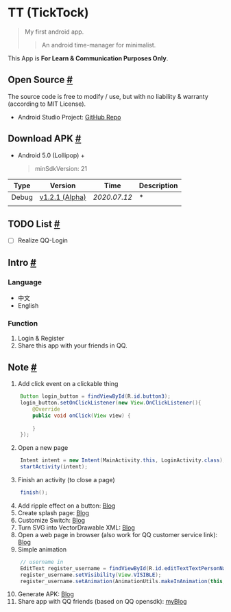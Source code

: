 # TT (TickTock)
> My first android app.
> > An android time-manager for minimalist.

This App is **For Learn & Communication Purposes Only**.

## Open Source [#](#)
The source code is free to modify / use, but with no liability & warranty (according to MIT License).
- Android Studio Project: [GitHub Repo]()

## Download APK [#](#)
- Android 5.0 (Lollipop) +
    > minSdkVersion: 21

|Type|Version|Time|Description|
|--|--|--|--|
|Debug|[v1.2.1 (Alpha)]()|*2020.07.12*|*|
|||

## TODO List [#](#)
- [ ] Realize QQ-Login

## Intro [#](#)
### Language
- 中文
- English
### Function
1. Login & Register
2. Share this app with your friends in QQ.

## Note [#](#)
1. Add click event on a clickable thing
```java
    Button login_button = findViewById(R.id.button3);
    login_button.setOnClickListener(new View.OnClickListener(){
        @Override
        public void onClick(View view) {
            
        }
    });
```
2. Open a new page
```java
    Intent intent = new Intent(MainActivity.this, LoginActivity.class);
    startActivity(intent);
```
3. Finish an activity (to close a page)
```java
    finish();
```
4. Add ripple effect on a button: [Blog](https://www.cnblogs.com/weimore/p/7725256.html)
5. Create splash page: [Blog](https://blog.csdn.net/qq_39732867/article/details/86512712)
6. Customize Switch: [Blog](https://www.jianshu.com/p/4e436300f328)
7. Turn SVG into VectorDrawable XML: [Blog](https://blog.csdn.net/lupengfei1009/article/details/51079123)
8. Open a web page in browser (also work for QQ customer service link): [Blog](https://blog.csdn.net/CC1991_/article/details/98625451)
9. Simple animation
```java
    // username in
    EditText register_username = findViewById(R.id.editTextTextPersonName);
    register_username.setVisibility(View.VISIBLE);
    register_username.setAnimation(AnimationUtils.makeInAnimation(this,false));
```
10. Generate APK: [Blog](https://www.cnblogs.com/lsdb/p/9337342.html)
11. Share app with QQ friends (based on QQ opensdk): [myBlog](https://blog.csdn.net/qq_43536897/article/details/107344431) 